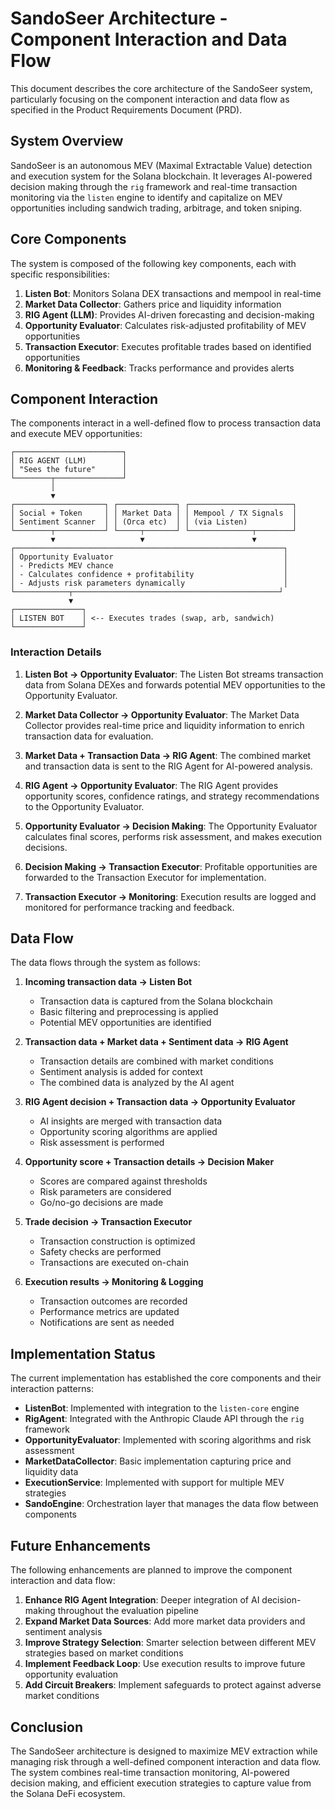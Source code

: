 # SandoSeer Architecture - Component Interaction and Data Flow

This document describes the core architecture of the SandoSeer system, particularly focusing on the component interaction and data flow as specified in the Product Requirements Document (PRD).

## System Overview

SandoSeer is an autonomous MEV (Maximal Extractable Value) detection and execution system for the Solana blockchain. It leverages AI-powered decision making through the `rig` framework and real-time transaction monitoring via the `listen` engine to identify and capitalize on MEV opportunities including sandwich trading, arbitrage, and token sniping.

## Core Components

The system is composed of the following key components, each with specific responsibilities:

1. **Listen Bot**: Monitors Solana DEX transactions and mempool in real-time
2. **Market Data Collector**: Gathers price and liquidity information
3. **RIG Agent (LLM)**: Provides AI-driven forecasting and decision-making
4. **Opportunity Evaluator**: Calculates risk-adjusted profitability of MEV opportunities
5. **Transaction Executor**: Executes profitable trades based on identified opportunities
6. **Monitoring & Feedback**: Tracks performance and provides alerts

## Component Interaction

The components interact in a well-defined flow to process transaction data and execute MEV opportunities:

```
┌────────────────────────┐
│ RIG AGENT (LLM)        │
│ "Sees the future"      │
└────────┬───────────────┘
         │
         ▼
┌────────────────────┐ ┌─────────────┐ ┌───────────────────────┐
│ Social + Token     │ │ Market Data │ │ Mempool / TX Signals  │
│ Sentiment Scanner  │ │ (Orca etc)  │ │ (via Listen)          │
└────────┬───────────┘ └─────┬───────┘ └──────────────┬────────┘
         ▼                   ▼                        ▼
┌────────────────────────────────────────────────────────────┐
│ Opportunity Evaluator                                      │
│ - Predicts MEV chance                                      │
│ - Calculates confidence + profitability                    │
│ - Adjusts risk parameters dynamically                      │
└────────────┬──────────────────────────────────────────────┘
             ▼
┌───────────────┐
│ LISTEN BOT    │ <-- Executes trades (swap, arb, sandwich)
└───────────────┘
```

### Interaction Details

1. **Listen Bot → Opportunity Evaluator**: The Listen Bot streams transaction data from Solana DEXes and forwards potential MEV opportunities to the Opportunity Evaluator.

2. **Market Data Collector → Opportunity Evaluator**: The Market Data Collector provides real-time price and liquidity information to enrich transaction data for evaluation.

3. **Market Data + Transaction Data → RIG Agent**: The combined market and transaction data is sent to the RIG Agent for AI-powered analysis.

4. **RIG Agent → Opportunity Evaluator**: The RIG Agent provides opportunity scores, confidence ratings, and strategy recommendations to the Opportunity Evaluator.

5. **Opportunity Evaluator → Decision Making**: The Opportunity Evaluator calculates final scores, performs risk assessment, and makes execution decisions.

6. **Decision Making → Transaction Executor**: Profitable opportunities are forwarded to the Transaction Executor for implementation.

7. **Transaction Executor → Monitoring**: Execution results are logged and monitored for performance tracking and feedback.

## Data Flow

The data flows through the system as follows:

1. **Incoming transaction data → Listen Bot**
   - Transaction data is captured from the Solana blockchain
   - Basic filtering and preprocessing is applied
   - Potential MEV opportunities are identified

2. **Transaction data + Market data + Sentiment data → RIG Agent**
   - Transaction details are combined with market conditions
   - Sentiment analysis is added for context
   - The combined data is analyzed by the AI agent

3. **RIG Agent decision + Transaction data → Opportunity Evaluator**
   - AI insights are merged with transaction data
   - Opportunity scoring algorithms are applied
   - Risk assessment is performed

4. **Opportunity score + Transaction details → Decision Maker**
   - Scores are compared against thresholds
   - Risk parameters are considered
   - Go/no-go decisions are made

5. **Trade decision → Transaction Executor**
   - Transaction construction is optimized
   - Safety checks are performed
   - Transactions are executed on-chain

6. **Execution results → Monitoring & Logging**
   - Transaction outcomes are recorded
   - Performance metrics are updated
   - Notifications are sent as needed

## Implementation Status

The current implementation has established the core components and their interaction patterns:

- **ListenBot**: Implemented with integration to the `listen-core` engine
- **RigAgent**: Integrated with the Anthropic Claude API through the `rig` framework
- **OpportunityEvaluator**: Implemented with scoring algorithms and risk assessment
- **MarketDataCollector**: Basic implementation capturing price and liquidity data
- **ExecutionService**: Implemented with support for multiple MEV strategies
- **SandoEngine**: Orchestration layer that manages the data flow between components

## Future Enhancements

The following enhancements are planned to improve the component interaction and data flow:

1. **Enhance RIG Agent Integration**: Deeper integration of AI decision-making throughout the evaluation pipeline
2. **Expand Market Data Sources**: Add more market data providers and sentiment analysis
3. **Improve Strategy Selection**: Smarter selection between different MEV strategies based on market conditions
4. **Implement Feedback Loop**: Use execution results to improve future opportunity evaluation
5. **Add Circuit Breakers**: Implement safeguards to protect against adverse market conditions

## Conclusion

The SandoSeer architecture is designed to maximize MEV extraction while managing risk through a well-defined component interaction and data flow. The system combines real-time transaction monitoring, AI-powered decision making, and efficient execution strategies to capture value from the Solana DeFi ecosystem. 